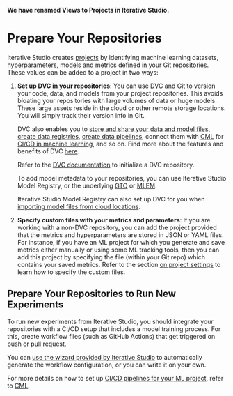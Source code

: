 <admon>

**We have renamed Views to Projects in Iterative Studio.**

</admon>

# Prepare Your Repositories

Iterative Studio creates [projects] by identifying machine learning datasets,
hyperparameters, models and metrics defined in your Git repositories. These
values can be added to a project in two ways:

1.  **Set up DVC in your repositories**: You can use [DVC](https://dvc.org/) and
    Git to version your code, data, and models from your project repositories.
    This avoids bloating your repositories with large volumes of data or huge
    models. These large assets reside in the cloud or other remote storage
    locations. You will simply track their version info in Git.

    DVC also enables you to [store and share your data and model files], [create
    data registries], [create data pipelines], connect them with
    [CML](https://cml.dev) for [CI/CD in machine learning], and so on. Find more
    about the features and benefits of DVC [here](/doc/start).

    Refer to the [DVC documentation](https://dvc.org/doc) to initialize a DVC
    repository.

    <admon type="tip">

    To add model metadata to your repositories, you can use Iterative Studio
    Model Registry, or the underlying [GTO] or [MLEM].

    Iterative Studio Model Registry can also set up DVC for you when
    [importing model files from cloud locations](/doc/studio/user-guide/model-registry/add-a-model).

    </admon>

[gto]: https://mlem.ai/doc/gto
[mlem]: https://mlem.ai/
[store and share your data and model files]:
  /doc/start/data/data-versioning#storing-and-sharing
[create data registries]: /doc/use-cases/data-registry
[create data pipelines]: /doc/start/pipelines/building-pipelines
[ci/cd in machine learning]: /doc/use-cases/ci-cd-for-machine-learning

2. **Specify custom files with your metrics and parameters**: If you are working
   with a non-DVC repository, you can add the project provided that the metrics
   and hyperparameters are stored in JSON or YAML files. For instance, if you
   have an ML project for which you generate and save metrics either manually or
   using some ML tracking tools, then you can add this project by specifying the
   file (within your Git repo) which contains your saved metrics. Refer to the
   section [on project settings] to learn how to specify the custom files.

## Prepare Your Repositories to Run New Experiments

To run new experiments from Iterative Studio, you should integrate your
repositories with a CI/CD setup that includes a model training process. For
this, create workflow files (such as GitHub Actions) that get triggered on push
or pull request.

You can
[use the wizard provided by Iterative Studio](/doc/studio/user-guide/projects-and-experiments/run-experiments#use-the-iterative-studio-wizard-to-set-up-your-ci-action)
to automatically generate the workflow configuration, or you can write it on
your own.

For more details on how to set up
[CI/CD pipelines for your ML project](/doc/use-cases/ci-cd-for-machine-learning),
refer to [CML](https://cml.dev).

[on project settings]:
  /doc/studio/user-guide/projects-and-experiments/configure-a-project#non-dvc-repositories
[projects]: /doc/studio/user-guide/projects-and-experiments/what-is-a-project
